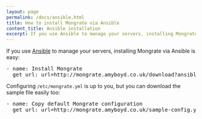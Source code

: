 ```yaml
---
layout: page
permalink: /docs/ansible.html
title: How to install Mongrate via Ansible
content_title: Ansible installation
excerpt: If you use Ansible to manage your servers, installing Mongrate via Ansible is easy.
---
```


If you use [Ansible](https://www.ansible.com/) to manage your servers, installing Mongrate via Ansible
is easy:

<pre>
- name: Install Mongrate
  get_url: url=http://mongrate.amyboyd.co.uk/download?ansible dest=/usr/bin/mongrate mode=0555 force=no
</pre>

Configuring `/etc/mongrate.yml` is up to you, but you can download the sample file easily too:

<pre>
- name: Copy default Mongrate configuration
  get_url: url=http://mongrate.amyboyd.co.uk/sample-config.yml?ansible dest=/etc/mongrate.yml force=no
</pre>
